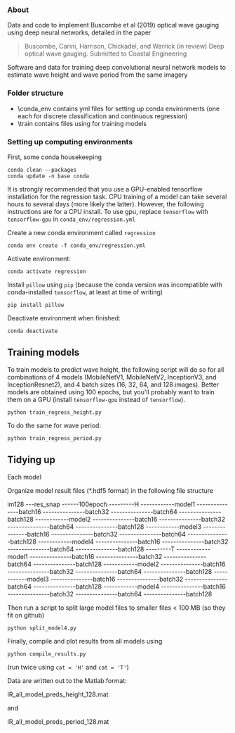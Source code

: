 ### About

Data and code to implement Buscombe et al (2019) optical wave gauging using deep neural networks, detailed in the paper

> Buscombe, Carini, Harrison, Chickadel, and Warrick (in review) Deep optical wave gauging. Submitted to Coastal Engineering 


Software and data for training deep convolutional neural network models to estimate wave height and wave period from the same imagery

### Folder structure

* \conda_env contains yml files for setting up conda environments (one each for discrete classification and continuous regression)
* \train contains files using for training models 

### Setting up computing environments

First, some conda housekeeping

```
conda clean --packages
conda update -n base conda
```

It is strongly recommended that you use a GPU-enabled tensorflow installation for the regression task. CPU training of a model can take several hours to several days (more likely the latter). However, the following instructions are for a CPU install. To use gpu, replace ```tensorflow``` with ```tensorflow-gpu``` in ```conda_env/regression.yml```

Create a new conda environment called ```regression```

```
conda env create -f conda_env/regression.yml
```

Activate environment:

```
conda activate regression
```

Install ```pillow``` using ```pip``` (because the conda version was incompatible with conda-installed ```tensorflow```, at least at time of writing)

```
pip install pillow
```

Deactivate environment when finished:

```
conda deactivate
```

## Training models

To train models to predict wave height, the following script will do so for all combinations of 4 models (MobileNetV1, MobileNetV2, InceptionV3, and InceptionResnet2), and 4 batch sizes (16, 32, 64, and 128 images). Better models are obtained using 100 epochs, but you'll probably want to train them on a GPU (install ```tensorflow-gpu``` instead of ```tensorflow```).

```
python train_regress_height.py
```

To do the same for wave period:

```
python train_regress_period.py
```

## Tidying up

Each model

Organize model result files (*.hdf5 format) in the following file structure

im128
---res_snap
------100epoch
---------H
------------model1
---------------batch16
---------------batch32
---------------batch64
---------------batch128
------------model2
---------------batch16
---------------batch32
---------------batch64
---------------batch128
------------model3
---------------batch16
---------------batch32
---------------batch64
---------------batch128
------------model4
---------------batch16
---------------batch32
---------------batch64
---------------batch128
---------T
------------model1
---------------batch16
---------------batch32
---------------batch64
---------------batch128
------------model2
---------------batch16
---------------batch32
---------------batch64
---------------batch128
------------model3
---------------batch16
---------------batch32
---------------batch64
---------------batch128
------------model4
---------------batch16
---------------batch32
---------------batch64
---------------batch128

Then run a script to split large model files to smaller files < 100 MB (so they fit on github)

```
python split_model4.py
```

Finally, compile and plot results from all models using

```
python compile_results.py
```

(run twice using ```cat = 'H'``` and ```cat = 'T'```)


Data are written out to the Matlab format:

IR_all_model_preds_height_128.mat

and

IR_all_model_preds_period_128.mat


